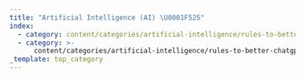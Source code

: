 ```yaml
---
title: "Artificial Intelligence (AI) \U0001F525"
index:
  - category: content/categories/artificial-intelligence/rules-to-better-ai.md
  - category: >-
      content/categories/artificial-intelligence/rules-to-better-chatgpt-prompt-engineering.md
_template: top_category
---
```

